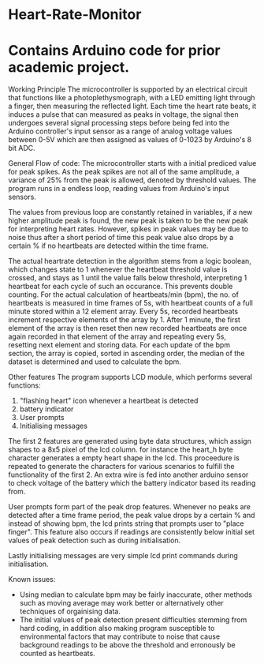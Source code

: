 # Heart-Rate-Monitor
# Contains Arduino code for prior academic project.

Working Principle
The microcontroller is supported by an electrical circuit that functions like a photoplethysmograph, with a LED emitting light
through a finger, then measuring the reflected light. Each time the heart rate beats, it induces a pulse that can measured as peaks
in voltage, the signal then undergoes several signal processing steps before being fed into the Arduino controller's input sensor
as a range of analog voltage values between 0-5V which are then assigned as values of 0-1023 by Arduino's 8 bit ADC.

General Flow of code:
The microcontroller starts with a initial prediced value for peak spikes. As the peak spikes are not all of the same amplitude,
a variance of 25% from the peak is allowed, denoted by threshold values. The program runs in a endless loop, reading values from
Arduino's input sensors.

The values from previous loop are constantly retained in variables, if a new higher amplitude peak is found, the new peak is taken
to be the new peak for interpreting heart rates. However, spikes in peak values may be due to noise thus after a short period of
time this peak value also drops by a certain % if no heartbeats are detected within the time frame.

The actual heartrate detection in the algorithm stems from a logic boolean, which changes state to 1 whenever the heartbeat
threshold value is crossed, and stays as 1 until the value falls below threshold, interpreting 1 heartbeat for each cycle of such
an occurance. This prevents double counting. For the actual calculation of heartbeats/min (bpm), the no. of heartbeats is measured
in time frames of 5s, with heartbeat counts of a full minute stored within a 12 element array. Every 5s, recorded heartbeats
increment respective elements of the array by 1. After 1 minute, the first element of the array is then reset then new recorded
heartbeats are once again recorded in that element of the array and repeating every 5s, resetting next element and storing data. 
For each update of the bpm section, the array is copied, sorted in ascending order, the median of the dataset is determined and
used to calculate the bpm.

Other features
The program supports LCD module, which performs several functions:
1. "flashing heart" icon whenever a heartbeat is detected
2. battery indicator
3. User prompts
4. Initialising messages

The first 2 features are generated using byte data structures, which assign shapes to a 8x5 pixel of the lcd column. for instance
the heart_h byte character generates a empty heart shape in the lcd. This proceedure is repeated to generate the characters for
various scenarios to fulfill the functionality of the first 2. An extra wire is fed into another arduino sensor to check voltage
of the battery which the battery indicator based its reading from.

User prompts form part of the peak drop features. Whenever no peaks are detected after a time frame period, the peak value drops
by a certain % and instead of showing bpm, the lcd prints string that prompts user to "place finger". This feature also occurs
if readings are consistently below initial set values of peak detection such as during initialisation.

Lastly initialising messages are very simple lcd print commands during initialisation.

Known issues:
- Using median to calculate bpm may be fairly inaccurate, other methods such as moving average may work better or alternatively
  other techniques of orgainising data.
- The initial values of peak detection present difficulties stemming from hard coding, in addition also making program
  susceptible to environmental factors that may contribute to noise that cause background readings to be above the threshold and
  erronously be counted as heartbeats.
